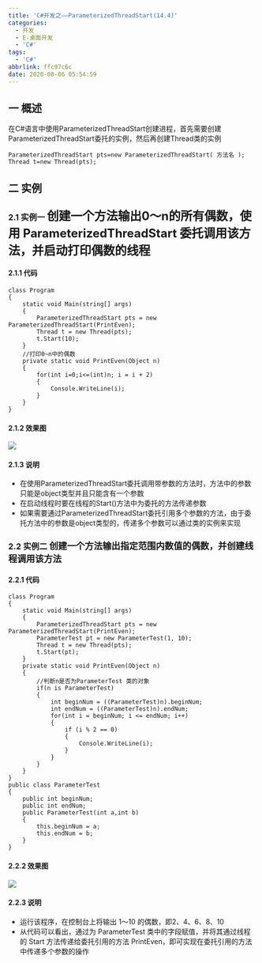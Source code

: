 ```yaml
---
title: 'C#开发之——ParameterizedThreadStart(14.4)'
categories:
  - 开发
  - E-桌面开发
  - 'C#'
tags:
  - 'C#'
abbrlink: ffc97c6c
date: 2020-08-06 05:54:59
---
```

## 一 概述

在C#语言中使用ParameterizedThreadStart创建进程，首先需要创建ParameterizedThreadStart委托的实例，然后再创建Thread类的实例

```
ParameterizedThreadStart pts=new ParameterizedThreadStart( 方法名 );
Thread t=new Thread(pts);
```

<!--more-->

## 二 实例 

### 2.1 实例一 <font size=5> 创建一个方法输出0〜n的所有偶数，使用 ParameterizedThreadStart 委托调用该方法，并启动打印偶数的线程 </font>

#### 2.1.1 代码

```
class Program
{
    static void Main(string[] args)
    {
        ParameterizedThreadStart pts = new ParameterizedThreadStart(PrintEven);
        Thread t = new Thread(pts);
        t.Start(10);
    }
    //打印0~n中的偶数
    private static void PrintEven(Object n)
    {
        for(int i=0;i<=(int)n; i = i + 2)
        {
            Console.WriteLine(i);
        }
    }
}
```

#### 2.1.2 效果图
![][1]

#### 2.1.3 说明

* 在使用ParameterizedThreadStart委托调用带参数的方法时，方法中的参数只能是object类型并且只能含有一个参数
* 在启动线程时要在线程的Start()方法中为委托的方法传递参数
* 如果需要通过ParameterizedThreadStart委托引用多个参数的方法，由于委托方法中的参数是object类型的，传递多个参数可以通过类的实例来实现

### 2.2 实例二 <font size=4> 创建一个方法输出指定范围内数值的偶数，并创建线程调用该方法 </font>

#### 2.2.1 代码

```
class Program
{
    static void Main(string[] args)
    {
        ParameterizedThreadStart pts = new ParameterizedThreadStart(PrintEven);
        ParameterTest pt = new ParameterTest(1, 10);
        Thread t = new Thread(pts);
        t.Start(pt);
    }
    private static void PrintEven(Object n)
    {
        //判断n是否为ParameterTest 类的对象
        if(n is ParameterTest)
        {
            int beginNum = ((ParameterTest)n).beginNum;
            int endNum = ((ParameterTest)n).endNum;
            for(int i = beginNum; i <= endNum; i++)
            {
                if (i % 2 == 0)
                {
                    Console.WriteLine(i);
                }
            }
        }
    }
}
public class ParameterTest
{
    public int beginNum;
    public int endNum;
    public ParameterTest(int a,int b)
    {
        this.beginNum = a;
        this.endNum = b;
    }
}
```

#### 2.2.2 效果图
![][2]

#### 2.2.3 说明

*  运行该程序，在控制台上将输出 1〜10 的偶数，即2、4、6、8、10 
*  从代码可以看出，通过为 ParameterTest 类中的字段赋值，并将其通过线程的 Start 方法传递给委托引用的方法 PrintEven，即可实现在委托引用的方法中传递多个参数的操作 



[1]:https://cdn.staticaly.com/gh/PGzxc/CDN/master/blog-image/csharp-parameterized-threadstart-even.png
[2]:https://cdn.staticaly.com/gh/PGzxc/CDN/master/blog-image/csharp-parameterized-threadstart-more-param.png